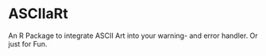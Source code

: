 # ASCIIaRt
An R Package to integrate ASCII Art into your warning- and error handler. Or just for Fun.
